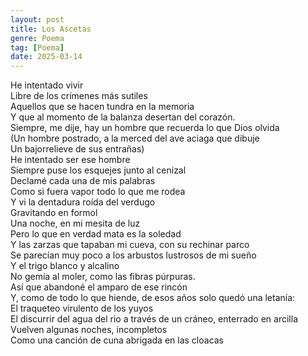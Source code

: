 ```yaml
---
layout: post
title: Los Ascetas
genre: Poema
tag: [Poema]
date: 2025-03-14
---
```

  
He intentado vivir  
Libre de los crímenes más sutiles  
Aquellos que se hacen tundra en la memoria  
Y que al momento de la balanza desertan del corazón.  
Siempre, me dije, hay un hombre que recuerda lo que Dios olvida  
(Un hombre postrado, a la merced del ave aciaga que dibuje  
Un bajorrelieve de sus entrañas)  
He intentado ser ese hombre  
Siempre puse los esquejes junto al cenizal  
Declamé cada una de mis palabras  
Como si fuera vapor todo lo que me rodea  
Y vi la dentadura roída del verdugo  
Gravitando en formol  
Una noche, en mi mesita de luz  
Pero lo que en verdad mata es la soledad  
Y las zarzas que tapaban mi cueva, con su rechinar parco  
Se parecían muy poco a los arbustos lustrosos de mi sueño  
Y el trigo blanco y alcalino  
No gemía al moler, como las fibras púrpuras.  
Así que abandoné el amparo de ese rincón  
Y, como de todo lo que hiende, de esos años solo quedó una letanía:  
El traqueteo virulento de los yuyos  
El discurrir del agua del rio a través de un cráneo, enterrado en
arcilla  
Vuelven algunas noches, incompletos  
Como una canción de cuna abrigada en las cloacas

